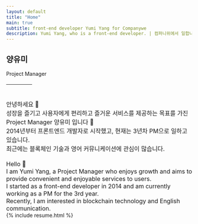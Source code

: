 ```yaml
---
layout: default
title: "Home"
main: true
subtitle: front-end developer Yumi Yang for Companywe
description: Yumi Yang, who is a front-end developer. | 컴퍼니위에서 일합니다.
---
```


<div class="intro-animation">
    <section class="explanation">
        <h1 class="intro">
        양유미
        </h1>
        <div style="margin-top: 8px;">Project Manager</div>
        <div style="border-bottom: 1px solid;
                    margin: 20px 0 40px;
                    width: 70px;"></div>
        <div class="intro" style="font-size: 16px;">
            안녕하세요 👋<br/>
            성장을 즐기고 사용자에게 편리하고 즐거운 서비스를 제공하는 목표를 가진 <br/>
            Project Manager 양유미 입니다 🥰<br/>
            2014년부터 <text class="highlighter-rouge">프론트엔드 개발자</text>로 시작했고, 현재는 3년차 <text class="highlighter-rouge">PM</text>으로 일하고 있습니다.<br/>
    		최근에는 블록체인 기술과 영어 커뮤니케이션에 관심이 많습니다.
    		<br/><br/>
            <div>
    		Hello 👋 <br/>
            I am Yumi Yang, a Project Manager who enjoys growth and aims to provide convenient and enjoyable services to users.<br/>
            I started as a front-end developer in 2014 and am currently working as a PM for the 3rd year.<br/>
            Recently, I am interested in blockchain technology and English communication.
            </div>
        </div>
    </section>

</div>
{% include resume.html %}
